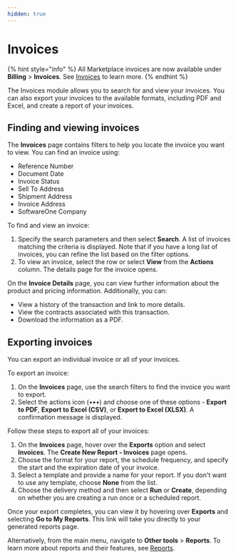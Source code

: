 ```yaml
---
hidden: true
---
```


# Invoices

{% hint style="info" %}
All Marketplace invoices are now available under **Billing** > **Invoices**. See [Invoices](../marketplace/billing/invoices/) to learn more.
{% endhint %}

The Invoices module allows you to search for and view your invoices. You can also export your invoices to the available formats, including PDF and Excel, and create a report of your invoices.&#x20;

## Finding and viewing invoices

The **Invoices** page contains filters to help you locate the invoice you want to view. You can find an invoice using:

* Reference Number
* Document Date
* Invoice Status
* Sell To Address
* Shipment Address
* Invoice Address
* SoftwareOne Company

To find and view an invoice:

1. Specify the search parameters and then select **Search**. A list of invoices matching the criteria is displayed. Note that if you have a long list of invoices, you can refine the list based on the filter options.&#x20;
2. To view an invoice, select the row or select **View** from the **Actions** column. The details page for the invoice opens.

On the **Invoice Details** page, you can view further information about the product and pricing information. Additionally, you can:

* View a history of the transaction and link to more details.
* View the contracts associated with this transaction.
* Download the information as a PDF.

## Exporting invoices

You can export an individual invoice or all of your invoices.

To export an invoice:

1. On the **Invoices** page, use the search filters to find the invoice you want to export.
2. Select the actions icon (•••)  and choose one of these options - **Export to PDF**, **Export to Excel (CSV)**, or **Export to Excel (XLSX)**. A confirmation message is displayed.

Follow these steps to export all of your invoices:

1. On the **Invoices** page, hover over the **Exports** option and select **Invoices**. The **Create New Report - Invoices** page opens.
2. Choose the format for your report, the schedule frequency, and specify the start and the expiration date of your invoice.&#x20;
3. Select a template and provide a name for your report. If you don't want to use any template, choose **None** from the list.&#x20;
4. Choose the delivery method and then select **Run** or **Create**, depending on whether you are creating a run once or a scheduled report.

Once your export completes, you can view it by hovering over **Exports** and selecting **Go to My Reports**. This link will take you directly to your generated reports page.&#x20;

Alternatively, from the main menu, navigate to **Other tools** > **Reports**. To learn more about reports and their features, see [Reports](../other-tools/reports/).
